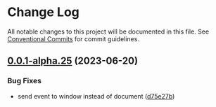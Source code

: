 # Change Log

All notable changes to this project will be documented in this file.
See [Conventional Commits](https://conventionalcommits.org) for commit guidelines.

## [0.0.1-alpha.25](https://github.com/Portkey-Wallet/portkey-providers/compare/v0.0.1-alpha.24...v0.0.1-alpha.25) (2023-06-20)

### Bug Fixes

- send event to window instead of document ([d75e27b](https://github.com/Portkey-Wallet/portkey-providers/commit/d75e27bcbf182fcc860075d59528c72721acf3d1))
